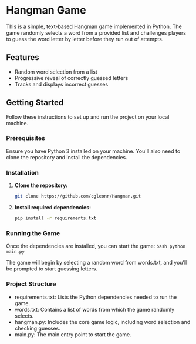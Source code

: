 # Hangman Game

This is a simple, text-based Hangman game implemented in Python. The game randomly selects a word from a provided list and challenges players to guess the word letter by letter before they run out of attempts.

## Features
- Random word selection from a list
- Progressive reveal of correctly guessed letters
- Tracks and displays incorrect guesses

## Getting Started

Follow these instructions to set up and run the project on your local machine.

### Prerequisites

Ensure you have Python 3 installed on your machine. You'll also need to clone the repository and install the dependencies.

### Installation

1. **Clone the repository:**

    ```bash
   git clone https://github.com/cgleonr/Hangman.git
    ```

2. **Install required dependencies:**
    ```bash
    pip install -r requirements.txt
    ```

### Running the Game
Once the dependencies are installed, you can start the game:
    ```bash
    python main.py
    ```

The game will begin by selecting a random word from words.txt, and you’ll be prompted to start guessing letters.

### Project Structure
- requirements.txt: Lists the Python dependencies needed to run the game.
- words.txt: Contains a list of words from which the game randomly selects.
- hangman.py: Includes the core game logic, including word selection and checking guesses.
- main.py: The main entry point to start the game.

